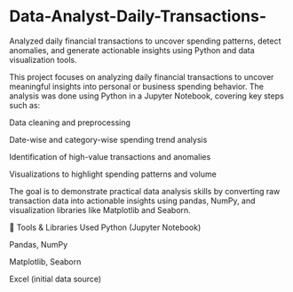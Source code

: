 # Data-Analyst-Daily-Transactions-
Analyzed daily financial transactions to uncover spending patterns, detect anomalies, and generate actionable insights using Python and data visualization tools.    

This project focuses on analyzing daily financial transactions to uncover meaningful insights into personal or business spending behavior. The analysis was done using Python in a Jupyter Notebook, covering key steps such as:

Data cleaning and preprocessing

Date-wise and category-wise spending trend analysis

Identification of high-value transactions and anomalies

Visualizations to highlight spending patterns and volume

The goal is to demonstrate practical data analysis skills by converting raw transaction data into actionable insights using pandas, NumPy, and visualization libraries like Matplotlib and Seaborn.

🔧 Tools & Libraries Used
Python (Jupyter Notebook)

Pandas, NumPy

Matplotlib, Seaborn

Excel (initial data source)

